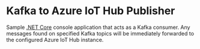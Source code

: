 # Kafka to Azure IoT Hub Publisher

Sample [.NET Core](https://docs.microsoft.com/en-us/dotnet/core/) console application that acts as a Kafka consumer. Any messages found on specified Kafka topics will be immediately forwarded to the configured Azure IoT Hub instance.

